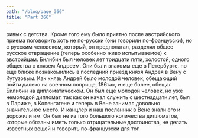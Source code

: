 ```yaml
---
path: "/blog/page_366"
title: "Part 366"
---
```


ривык с детства. Кроме того ему было приятно после австрийского приема поговорить хоть не по-русски (они говорили по-французски), но с русским человеком, который, он предполагал, разделял общее русское отвращение (теперь особенно живо испытываемое) к австрийцам.
Билибин был человек лет тридцати пяти, холостой, одного общества с князем Андреем. Они были знакомы еще в Петербурге, но еще ближе познакомились в последний приезд князя Андрея в Вену с Кутузовым. Как князь Андрей было молодой человек, обещающий пойти далеко на военном поприще, 186так, и еще более, обещал Билибин на дипломатическом. Он был еще молодой человек, но уже немолодой дипломат, так как он начал служить с шестнадцати лет, был в Париже, в Копенгагене и теперь в Вене занимал довольно значительное место. И канцлер и наш посланник в Вене знали его и дорожили им. Он был не из того большого количества дипломатов, которые обязаны иметь только отрицательные достоинства, не делать известных вещей и говорить по-французски для тог
